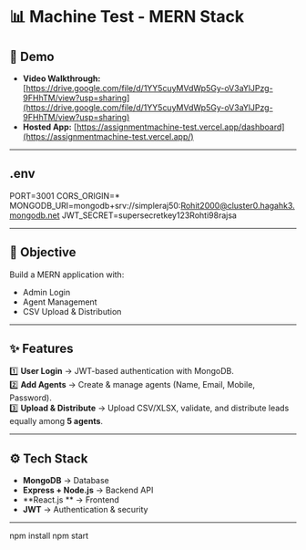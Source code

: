 # 📊 Machine Test - MERN Stack

## 🎥 Demo
- **Video Walkthrough:** [https://drive.google.com/file/d/1YY5cuyMVdWp5Gy-oV3aYlJPzg-9FHhTM/view?usp=sharing](https://drive.google.com/file/d/1YY5cuyMVdWp5Gy-oV3aYlJPzg-9FHhTM/view?usp=sharing)  
- **Hosted App:** [https://assignmentmachine-test.vercel.app/dashboard](https://assignmentmachine-test.vercel.app/)  

---

## .env 
PORT=3001
CORS_ORIGIN=*
MONGODB_URI=mongodb+srv://simpleraj50:Rohit2000@cluster0.hagahk3.mongodb.net 
JWT_SECRET=supersecretkey123Rohti98rajsa

---

## 🚀 Objective
Build a MERN application with:
- Admin Login  
- Agent Management  
- CSV Upload & Distribution  

---

## ✨ Features
1️⃣ **User Login** → JWT-based authentication with MongoDB.  
2️⃣ **Add Agents** → Create & manage agents (Name, Email, Mobile, Password).  
3️⃣ **Upload & Distribute** → Upload CSV/XLSX, validate, and distribute leads equally among **5 agents**.  

---

## ⚙️ Tech Stack
- **MongoDB** → Database  
- **Express + Node.js** → Backend API  
- **React.js ** → Frontend  
- **JWT** → Authentication & security  

---

npm install
npm start
